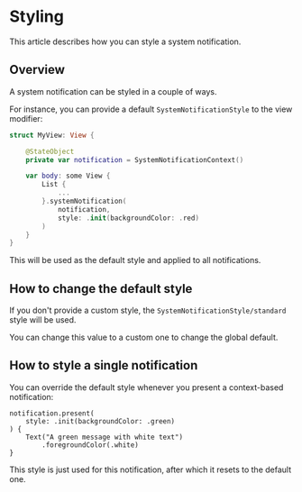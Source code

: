 # Styling

This article describes how you can style a system notification.



## Overview
A system notification can be styled in a couple of ways.

For instance, you can provide a default ``SystemNotificationStyle`` to the view modifier:

```swift
struct MyView: View {

    @StateObject 
    private var notification = SystemNotificationContext()

    var body: some View {
        List {
            ...
        }.systemNotification(
            notification,
            style: .init(backgroundColor: .red)
        )
    }
}
```

This will be used as the default style and applied to all notifications. 



## How to change the default style

If you don't provide a custom style, the ``SystemNotificationStyle/standard`` style will be used.

You can change this value to a custom one to change the global default.



## How to style a single notification

You can override the default style whenever you present a context-based notification:

```
notification.present(
    style: .init(backgroundColor: .green)
) {
    Text("A green message with white text")
        .foregroundColor(.white)
}
```

This style is just used for this notification, after which it resets to the default one.
